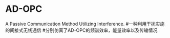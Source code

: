 # AD-OPC
A Passive Communication Method Utilizing Interference.
#一种利用干扰实施的间接式无线通信
#分别仿真了AD-OPC的频谱效率，能量效率以及传输情况
